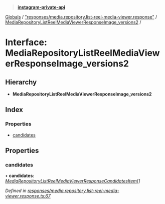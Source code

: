 > **[instagram-private-api](../README.md)**

[Globals](../README.md) / ["responses/media.repository.list-reel-media-viewer.response"](../modules/_responses_media_repository_list_reel_media_viewer_response_.md) / [MediaRepositoryListReelMediaViewerResponseImage_versions2](_responses_media_repository_list_reel_media_viewer_response_.mediarepositorylistreelmediaviewerresponseimage_versions2.md) /

# Interface: MediaRepositoryListReelMediaViewerResponseImage_versions2

## Hierarchy

* **MediaRepositoryListReelMediaViewerResponseImage_versions2**

## Index

### Properties

* [candidates](_responses_media_repository_list_reel_media_viewer_response_.mediarepositorylistreelmediaviewerresponseimage_versions2.md#candidates)

## Properties

###  candidates

• **candidates**: *[MediaRepositoryListReelMediaViewerResponseCandidatesItem](_responses_media_repository_list_reel_media_viewer_response_.mediarepositorylistreelmediaviewerresponsecandidatesitem.md)[]*

*Defined in [responses/media.repository.list-reel-media-viewer.response.ts:67](https://github.com/dilame/instagram-private-api/blob/e9c516c/src/responses/media.repository.list-reel-media-viewer.response.ts#L67)*